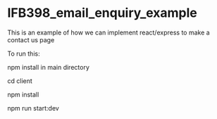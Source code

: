 # IFB398_email_enquiry_example

This is an example of how we can implement react/express to make a contact us page

To run this: 

npm install in main directory 

cd client 

npm install 

npm run start:dev
